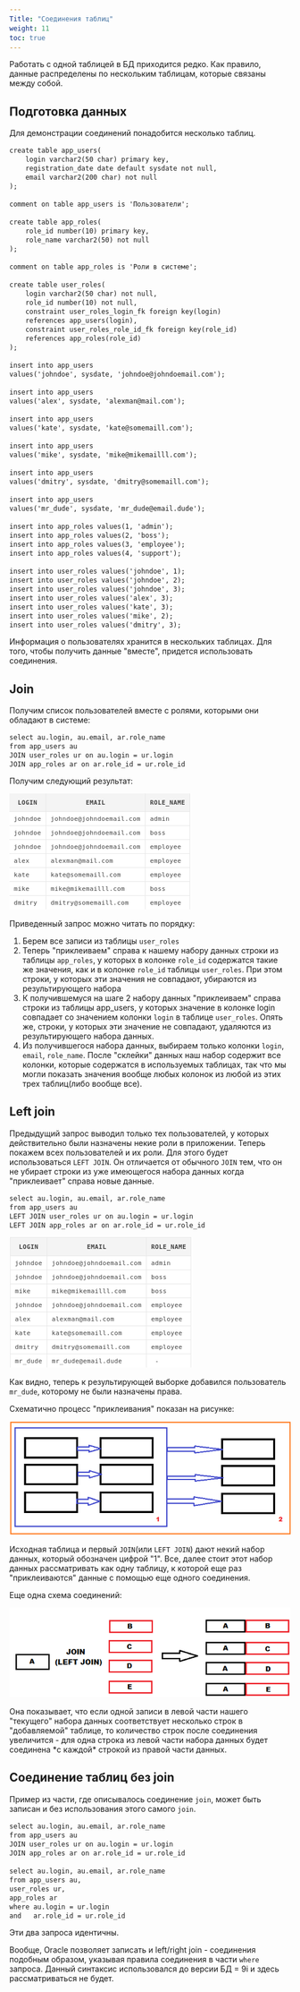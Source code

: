 ```yaml
---
Title: "Соединения таблиц"
weight: 11
toc: true
---
```


Работать с одной таблицей в БД приходится редко. Как правило, данные
распределены по нескольким таблицам, которые связаны между собой.

## Подготовка данных

Для демонстрации соединений понадобится несколько таблиц.

    create table app_users(
        login varchar2(50 char) primary key,
        registration_date date default sysdate not null,
        email varchar2(200 char) not null
    );

    comment on table app_users is 'Пользователи';

    create table app_roles(
        role_id number(10) primary key,
        role_name varchar2(50) not null
    );

    comment on table app_roles is 'Роли в системе';

    create table user_roles(
        login varchar2(50 char) not null,
        role_id number(10) not null,
        constraint user_roles_login_fk foreign key(login)
        references app_users(login),
        constraint user_roles_role_id_fk foreign key(role_id)
        references app_roles(role_id)
    );

    insert into app_users 
    values('johndoe', sysdate, 'johndoe@johndoemail.com');

    insert into app_users 
    values('alex', sysdate, 'alexman@mail.com');

    insert into app_users 
    values('kate', sysdate, 'kate@somemaill.com');

    insert into app_users 
    values('mike', sysdate, 'mike@mikemailll.com');

    insert into app_users 
    values('dmitry', sysdate, 'dmitry@somemaill.com');

    insert into app_users 
    values('mr_dude', sysdate, 'mr_dude@email.dude');

    insert into app_roles values(1, 'admin');
    insert into app_roles values(2, 'boss');
    insert into app_roles values(3, 'employee');
    insert into app_roles values(4, 'support');

    insert into user_roles values('johndoe', 1);
    insert into user_roles values('johndoe', 2);
    insert into user_roles values('johndoe', 3);
    insert into user_roles values('alex', 3);
    insert into user_roles values('kate', 3);
    insert into user_roles values('mike', 2);
    insert into user_roles values('dmitry', 3);

Информация о пользователях хранится в нескольких таблицах. Для того,
чтобы получить данные "вместе", придется использовать соединения.

## Join

Получим список пользователей вместе с ролями, которыми они обладают в
системе:

    select au.login, au.email, ar.role_name
    from app_users au
    JOIN user_roles ur on au.login = ur.login
    JOIN app_roles ar on ar.role_id = ur.role_id

Получим следующий результат:

![](/img/5_joins/joins_intro.png)

Приведенный запрос можно читать по порядку:

1.  Берем все записи из таблицы `user_roles`
2.  Теперь "приклеиваем" справа к нашему набору данных строки из таблицы
    `app_roles`, у которых в колонке `role_id` содержатся такие же
    значения, как и в колонке `role_id` таблицы `user_roles`. При этом
    строки, у которых эти значения не совпадают, убираются из
    результирующего набора
3.  К получившемуся на шаге 2 набору данных "приклеиваем" справа строки
    из таблицы app_users, у которых значение в колонке login совпадает
    со значением колонки `login` в таблице `user_roles`. Опять же,
    строки, у которых эти значение не совпадают, удаляются из
    результирующего набора данных.
4.  Из получившегося набора данных, выбираем только колонки `login`,
    `email`, `role_name`. После "склейки" данных наш набор содержит все
    колонки, которые содержатся в используемых таблицах, так что мы
    могли показать значения вообще любых колонок из любой из этих трех
    таблиц(либо вообще все).

## Left join

Предыдущий запрос выводил только тех пользователей, у которых
действительно были назначены некие роли в приложении. Теперь покажем
всех пользователей и их роли. Для этого будет использоваться
`LEFT JOIN`. Он отличается от обычного `JOIN` тем, что он не убирает
строки из уже имеющегося набора данных когда "приклеивает" справа новые
данные.

    select au.login, au.email, ar.role_name
    from app_users au
    LEFT JOIN user_roles ur on au.login = ur.login
    LEFT JOIN app_roles ar on ar.role_id = ur.role_id

![](/img/5_joins/left_join_result.png)

Как видно, теперь к результирующей выборке добавился пользователь
`mr_dude`, которому не были назначены права.

Схематично процесс "приклеивания" показан на рисунке:

![](/img/5_joins/simple_join.png)

Исходная таблица и первый `JOIN`(или `LEFT JOIN`) дают некий набор
данных, который обозначен цифрой "1". Все, далее стоит этот набор данных
рассматривать как одну таблицу, к которой еще раз "приклеиваются" данные
с помощью еще одного соединения.

Еще одна схема соединений:

![](/img/5_joins/JOIN.png)

Она показывает, что если одной записи в левой части нашего "текущего"
набора данных соответствует несколько строк в "добавляемой" таблице, то
количество строк после соединения увеличится - для одна строка из левой
части набора данных будет соединена \*с каждой\* строкой из правой части
данных.

## Соединение таблиц без join

Пример из части, где описывалось соединение `join`, может быть записан и
без использования этого самого `join`.

    select au.login, au.email, ar.role_name
    from app_users au
    JOIN user_roles ur on au.login = ur.login
    JOIN app_roles ar on ar.role_id = ur.role_id

    select au.login, au.email, ar.role_name
    from app_users au,
    user_roles ur,
    app_roles ar
    where au.login = ur.login
    and   ar.role_id = ur.role_id

Эти два запроса идентичны.

Вообще, Oracle позволяет записать и left/right join - соединения
подобным образом, указывая правила соединения в части `where` запроса.
Данный синтаксис использовался до версии БД = 9i и здесь рассматриваться
не будет.
